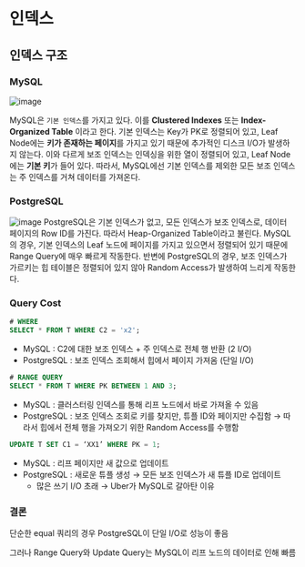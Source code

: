 # 인덱스
## 인덱스 구조
### MySQL
![image](https://img1.daumcdn.net/thumb/R1280x0/?scode=mtistory2&fname=https%3A%2F%2Fblog.kakaocdn.net%2Fdn%2FczAehF%2FbtsIde25PaL%2FScU5UikwbkMFCbwUeD9300%2Fimg.webp)

MySQL은 `기본 인덱스`를 가지고 있다. 이를 **Clustered Indexes** 또는 **Index-Organized Table** 이라고 한다.
기본 인덱스는 Key가 PK로 정렬되어 있고, Leaf Node에는 **키가 존재하는 페이지**를 가지고 있기 때문에 추가적인 디스크 I/O가 발생하지 않는다.
이와 다르게 보조 인덱스는 인덱싱을 위한 열이 정렬되어 있고, Leaf Node에는 **기본 키**가 들어 있다.
따라서, MySQL에선 기본 인덱스를 제외한 모든 보조 인덱스는 주 인덱스를 거쳐 데이터를 가져온다. 

### PostgreSQL
![image](https://vladmihalcea.com/wp-content/uploads/2024/03/HeapTable.png)
PostgreSQL은 기본 인덱스가 없고, 모든 인덱스가 보조 인덱스로, 데이터 페이지의 Row ID를 가진다. 따라서 Heap-Organized Table이라고 불린다. 
MySQL의 경우, 기본 인덱스의 Leaf 노드에 페이지를 가지고 있으면서 정렬되어 있기 때문에 Range Query에 매우 빠르게 작동한다. 반변에 PostgreSQL의 경우, 보조 인덱스가 가르키는 힙 테이블은 정렬되어 있지 않아 Random Access가 발생하여 느리게 작동한다.

### Query Cost
```sql
# WHERE
SELECT * FROM T WHERE C2 = 'x2';
```

- MySQL : C2에 대한 보조 인덱스 + 주 인덱스로 전체 행 반환 (2 I/O)
- PostgreSQL : 보조 인덱스 조회해서 힙에서 페이지 가져옴 (단일 I/O)

```sql
# RANGE QUERY
SELECT * FROM T WHERE PK BETWEEN 1 AND 3;
```

- MySQL : 클러스터링 인덱스를 통해 리프 노드에서 바로 가져올 수 있음
- PostgreSQL : 보조 인덱스 조회로 키를 찾지만, 튜플 ID와 페이지만 수집함 → 따라서 힙에서 전체 행을 가져오기 위한 Random Access를 수행함

```sql
UPDATE T SET C1 = ‘XX1’ WHERE PK = 1;
```

- MySQL : 리프 페이지만 새 값으로 업데이트
- PostgreSQL : 새로운 튜플 생성 → 모든 보조 인덱스가 새 튜플 ID로 업데이트
    - 많은 쓰기 I/O 초래 → Uber가 MySQL로 갈아탄 이유

### 결론

단순한 equal 쿼리의 경우 PostgreSQL이 단일 I/O로 성능이 좋음

그러나 Range Query와 Update Query는 MySQL이 리프 노드의 데이터로 인해 빠름